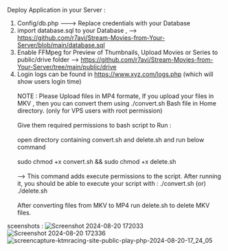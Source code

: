 Deploy Application in your Server :

1) Config/db.php ---> Replace credentials with your Database
2) import database.sql to your Database ,  --> https://github.com/r7avi/Stream-Movies-from-Your-Server/blob/main/database.sql
3) Enable FFMpeg for Preview of Thumbnails,
Upload Movies or Series to public/drive folder --> https://github.com/r7avi/Stream-Movies-from-Your-Server/tree/main/public/drive
4) Login logs can be found in https://www.xyz.com/logs.php (which will show users login time)
<br><br>
NOTE : 
Please Upload files in MP4 formate, 
If you upload your files in MKV , then you can convert them using ./convert.sh Bash file in Home directory. (only for VPS users with root permission)
<br><br>
Give them required permissions to bash script to Run :<br><br>
open directory containing convert.sh and delete.sh and run below command <br><br>
sudo chmod +x convert.sh && sudo chmod +x delete.sh<br><br>
--> This command adds execute permissions to the script. After running it, you should be able to execute your script with :
./convert.sh (or) ./delete.sh <br><br>
After converting files from MKV to MP4 run delete.sh to delete MKV files.

sceenshots :
![Screenshot 2024-08-20 172033](https://github.com/user-attachments/assets/9f9fc4b0-a1a7-4e99-9635-853747de1df2)
![Screenshot 2024-08-20 172336](https://github.com/user-attachments/assets/a63bee7d-caf4-43ea-9322-4598f22f135b)
![screencapture-ktmracing-site-public-play-php-2024-08-20-17_24_05](https://github.com/user-attachments/assets/2aeb2ba9-5520-461e-bc5c-94425389c456)

